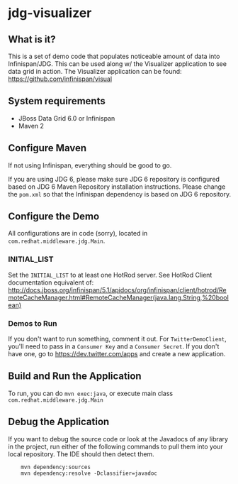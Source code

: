 <!---
JBoss, Home of Professional Open Source
Copyright 2011 Red Hat Inc. and/or its affiliates and other
contributors as indicated by the @author tags. All rights reserved.
See the copyright.txt in the distribution for a full listing of
individual contributors.

This is free software; you can redistribute it and/or modify it
under the terms of the GNU Lesser General Public License as
published by the Free Software Foundation; either version 2.1 of
the License, or (at your option) any later version.

This software is distributed in the hope that it will be useful,
but WITHOUT ANY WARRANTY; without even the implied warranty of
MERCHANTABILITY or FITNESS FOR A PARTICULAR PURPOSE. See the GNU
Lesser General Public License for more details.

You should have received a copy of the GNU Lesser General Public
License along with this software; if not, write to the Free
Software Foundation, Inc., 51 Franklin St, Fifth Floor, Boston, MA
02110-1301 USA, or see the FSF site: http://www.fsf.org.
--->

jdg-visualizer
========================

What is it?
-----------

This is a set of demo code that populates noticeable amount of data into Infinispan/JDG.  This can be used along w/ the Visualizer application to see data grid in action.  The Visualizer application can be found: https://github.com/infinispan/visual

System requirements
-------------------
 * JBoss Data Grid 6.0 or Infinispan
 * Maven 2

Configure Maven
---------------
If not using Infinispan, everything should be good to go.

If you are using JDG 6, please make sure JDG 6 repository is configured based on JDG 6 Maven Repository installation instructions.  Please change the `pom.xml` so that the Infinispan dependency is based on JDG 6 repository.

Configure the Demo
------------------------
All configurations are in code (sorry), located in `com.redhat.middleware.jdg.Main`.

### INITIAL_LIST
Set the `INITIAL_LIST` to at least one HotRod server.  See HotRod Client documentation equivalent of: http://docs.jboss.org/infinispan/5.1/apidocs/org/infinispan/client/hotrod/RemoteCacheManager.html#RemoteCacheManager(java.lang.String,%20boolean)

### Demos to Run
If you don't want to run something, comment it out.  For `TwitterDemoClient`, you'll need to pass in a `Consumer Key` and a `Consumer Secret`.  If you don't have one, go to https://dev.twitter.com/apps and create a new application.

Build and Run the Application 
---------------------
 
To run, you can do `mvn exec:java`, or execute main class `com.redhat.middleware.jdg.Main`

Debug the Application
------------------------------------

If you want to debug the source code or look at the Javadocs of any library in the project, run either of the following commands to pull them into your local repository. The IDE should then detect them.

        mvn dependency:sources
        mvn dependency:resolve -Dclassifier=javadoc

